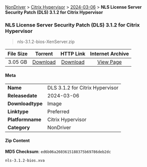 
[NonDriver](/README.md)  >  [Citrix Hypervisor](/index/NonDriver/Citrix_Hypervisor.md)  >  [2024-03-06](/index/NonDriver/Citrix_Hypervisor/2024-03-06.md)  >  **NLS License Server Security Patch (DLS) 3.1.2 for Citrix Hypervisor**


###    NLS License Server Security Patch (DLS) 3.1.2 for Citrix Hypervisor

> nls-3.1.2-bios-XenServer.zip   


| **File Size** | **Torrent**  | **HTTP Link** | **Internet Archive** |
|:-------------:|:------------:|:-------------:|:--------------------:|
| 3.05 GB |  [Download](https://archive.org/download/nvgpu_nls-3.1.2-bios-XenServer.zip/nvgpu_nls-3.1.2-bios-XenServer.zip_archive.torrent)       | [Download](https://archive.org/compress/nvgpu_nls-3.1.2-bios-XenServer.zip) | [View Page](https://archive.org/details/nvgpu_nls-3.1.2-bios-XenServer.zip)       |

#### Meta

<table>
<tr><td><strong>Name</strong></td><td>DLS 3.1.2 for Citrix Hypervisor</td></tr>
<tr><td><strong>Releasedate</strong></td><td>2024-03-06</td></tr>
<tr><td><strong>Downloadtype</strong></td><td>Image</td></tr>
<tr><td><strong>Linktype</strong></td><td>Preferred</td></tr>
<tr><td><strong>Platformname</strong></td><td>Citrix Hypervisor</td></tr>
<tr><td><strong>Category</strong></td><td>NonDriver</td></tr>
</table>

#### Zip Content

**MD5 Checksum**: `ed6b06a2603615188375b69786deb2dc`

```text
nls-3.1.2-bios.xva
```